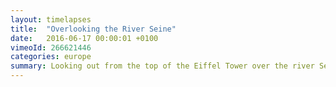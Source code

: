 ```yaml
---
layout: timelapses
title:  "Overlooking the River Seine"
date:   2016-06-17 00:00:01 +0100
vimeoId: 266621446
categories: europe
summary: Looking out from the top of the Eiffel Tower over the river Seine in Paris
---
```

